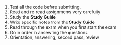 1. Test all the code before submitting.
2. Read and re-read assignments very carefully
3. Study the **Study Guide**
4. Write specific notes from the **Study Guide**
5. Read through the exam when you first start the exam
6. Go in order in ansewring the questions.
7. Orientation, answering, second pass, review
